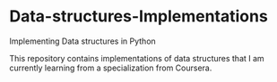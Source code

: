 # Data-structures-Implementations
Implementing Data structures in Python

This repository contains implementations of data structures that I am currently learning from a specialization from Coursera.
